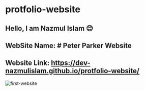 # protfolio-website
## Hello, I am Nazmul Islam 😊

## WebSite Name: # Peter Parker Website

## Website Link: https://dev-nazmulislam.github.io/protfolio-website/

![first-website](https://user-images.githubusercontent.com/86622476/148040329-01c99a13-c030-4b9b-bab3-79271ff38e31.png)
